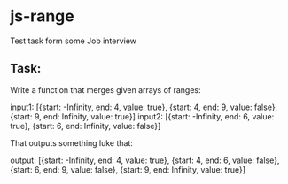 # js-range
Test task form some Job interview

## Task:
Write a function that merges given arrays of ranges:

input1: [{start: -Infinity, end: 4, value: true}, {start: 4, end: 9, value: false}, {start: 9, end: Infinity, value: true}]
input2: [{start: -Infinity, end: 6, value: true}, {start: 6, end: Infinity, value: false}]

That outputs something luke that:

output: [{start: -Infinity, end: 4, value: true}, {start: 4, end: 6, value: false}, {start: 6, end: 9, value: false}, {start: 9, end: Infinity, value: true}]

